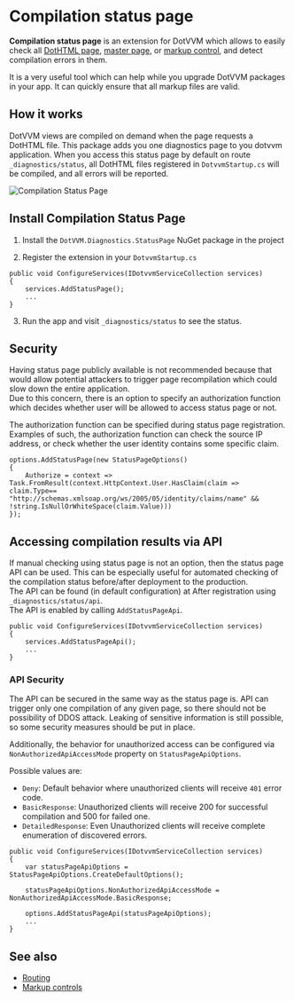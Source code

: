 # Compilation status page

**Compilation status page** is an extension for DotVVM which allows to easily check all [DotHTML page](~/pages/concepts/dothtml-markup/overview), [master page](~/pages/concepts/layout/master-pages), or [markup control](~/pages/concepts/control-development/markup-controls), and detect compilation errors in them. 

It is a very useful tool which can help while you upgrade DotVVM packages in your app. It can quickly ensure that all markup files are valid.

## How it works

DotVVM views are compiled on demand when the page requests a DotHTML file. This package adds you one diagnostics page to you dotvvm application. When you access this status page by default on route `_diagnostics/status`, all DotHTML files registered in `DotvvmStartup.cs` will be compiled, and all errors will be reported.

![Compilation Status Page](https://raw.githubusercontent.com/riganti/dotvvm-samples-compilation-status-page/42184142d7905be3d2e23661dbb1905c3ed4ba80/docs/sample.PNG)


## Install Compilation Status Page

1. Install the `DotVVM.Diagnostics.StatusPage` NuGet package in the project

2. Register the extension in your `DotvvmStartup.cs`

```CSHARP
public void ConfigureServices(IDotvvmServiceCollection services)
{
    services.AddStatusPage();
    ...
}
```

3. Run the app and visit `_diagnostics/status` to see the status.


## Security

Having status page publicly available is not recommended because that would allow potential attackers to trigger page recompilation which could slow down the entire application.  
Due to this concern, there is an option to specify an authorization function which decides whether user will be allowed to access status page or not.  

The authorization function can be specified during status page registration. Examples of such, the authorization function can check the source IP address, or check whether the user identity contains some specific claim.

```CSHARP
options.AddStatusPage(new StatusPageOptions()
{
    Authorize = context => Task.FromResult(context.HttpContext.User.HasClaim(claim => claim.Type== "http://schemas.xmlsoap.org/ws/2005/05/identity/claims/name" && !string.IsNullOrWhiteSpace(claim.Value)))
});
```


## Accessing compilation results via API

If manual checking using status page is not an option, then the status page API can be used. This can be especially useful for automated checking of the compilation status before/after deployment to the production.   
The API can be found (in default configuration) at After registration using `_diagnostics/status/api`.  
The API is enabled by calling `AddStatusPageApi`.

```CSHARP
public void ConfigureServices(IDotvvmServiceCollection services)
{
    services.AddStatusPageApi();
    ...
}
```

### API Security

The API can be secured in the same way as the status page is. API can trigger only one compilation of any given page, so there should not be possibility of DDOS attack. Leaking of sensitive information is still possible, so some security measures should be put in place.

Additionally, the behavior for unauthorized access can be configured via `NonAuthorizedApiAccessMode` property on `StatusPageApiOptions`.

Possible values are:
-   `Deny`: Default behavior where unauthorized clients will receive `401` error code.
-   `BasicResponse`: Unauthorized clients will receive 200 for successful compilation and 500 for failed one.  
-   `DetailedResponse`: Even Unauthorized clients will receive complete enumeration of discovered errors.

```CSHARP
public void ConfigureServices(IDotvvmServiceCollection services)
{
    var statusPageApiOptions = StatusPageApiOptions.CreateDefaultOptions();
            
    statusPageApiOptions.NonAuthorizedApiAccessMode = NonAuthorizedApiAccessMode.BasicResponse;

    options.AddStatusPageApi(statusPageApiOptions);
    ...
}
```

## See also

* [Routing](~/pages/concepts/routing/overview)
* [Markup controls](~/pages/concepts/control-development/markup-controls)

